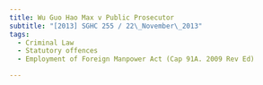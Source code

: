 ```yaml
---
title: Wu Guo Hao Max v Public Prosecutor 
subtitle: "[2013] SGHC 255 / 22\_November\_2013"
tags:
  - Criminal Law
  - Statutory offences
  - Employment of Foreign Manpower Act (Cap 91A. 2009 Rev Ed)

---
```


